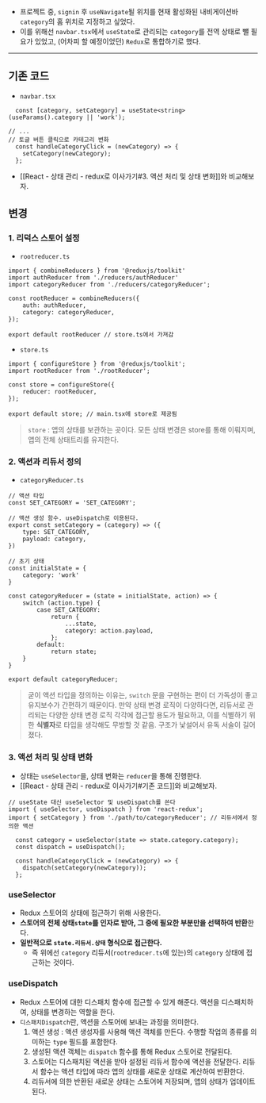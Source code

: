 - 프로젝트 중, `signin` 후 `useNavigate`될 위치를 현재 활성화된 내비게이션바`category`의 홈 위치로 지정하고 싶었다.
- 이를 위해선 `navbar.tsx`에서 `useState`로 관리되는 `category`를 전역 상태로 뺄 필요가 있었고, (어차피 할 예정이었던) `Redux`로 통합하기로 했다.


---

## 기존 코드
- `navbar.tsx`
```tsx
  const [category, setCategory] = useState<string>(useParams().category || 'work');

// ...
// 토글 버튼 클릭으로 카테고리 변화
  const handleCategoryClick = (newCategory) => {
    setCategory(newCategory);
  }; 
```
- [[React - 상태 관리 - redux로 이사가기#3. 액션 처리 및 상태 변화]]와 비교해보자.

## 변경

### 1. 리덕스 스토어 설정

- `rootreducer.ts`
```tsx
import { combineReducers } from '@reduxjs/toolkit'
import authReducer from './reducers/authReducer'
import categoryReducer from './reducers/categoryReducer';

const rootReducer = combineReducers({
    auth: authReducer,
    category: categoryReducer,
});

export default rootReducer // store.ts에서 가져감
```

- `store.ts`
```tsx
import { configureStore } from '@reduxjs/toolkit';
import rootReducer from './rootReducer';

const store = configureStore({
    reducer: rootReducer,
});

export default store; // main.tsx에 store로 제공됨
```
> `store` : 앱의 상태를 보관하는 곳이다. 모든 상태 변경은 store를 통해 이뤄지며, 앱의 전체 상태트리를 유지한다. 
### 2. 액션과 리듀서 정의

- `categoryReducer.ts`
```tsx
// 액션 타입
const SET_CATEGORY = 'SET_CATEGORY';

// 액션 생성 함수. useDispatch로 이용된다.
export const setCategory = (category) => ({
    type: SET_CATEGORY,
    payload: category,
})

// 초기 상태
const initialState = {
    category: 'work'
}

const categoryReducer = (state = initialState, action) => {
    switch (action.type) {
        case SET_CATEGORY:
            return {
                ...state,
                category: action.payload,
            };
        default:
            return state;
    }
}

export default categoryReducer;
```
> 굳이 액션 타입을 정의하는 이유는, `switch` 문을 구현하는 편이 더 가독성이 좋고 유지보수가 간편하기 때문이다.
> 만약 상태 변경 로직이 다양하다면, 리듀서로 관리되는 다양한 상태 변경 로직 각각에 접근할 용도가 필요하고, 이를 식별하기 위한 **식별자**로 타입을 생각해도 무방할 것 같음. 
> 구조가 낯설어서 유독 서술이 길어졌다.

### 3. 액션 처리 및 상태 변화
- 상태는 `useSelector`을, 상태 변화는 `reducer`을 통해 진행한다.
- [[React - 상태 관리 - redux로 이사가기#기존 코드]]와 비교해보자.

```tsx
// useState 대신 useSelector 및 useDispatch를 쓴다
import { useSelector, useDispatch } from 'react-redux';
import { setCategory } from './path/to/categoryReducer'; // 리듀서에서 정의한 액션

  const category = useSelector(state => state.category.category);
  const dispatch = useDispatch();

  const handleCategoryClick = (newCategory) => {
    dispatch(setCategory(newCategory));
  }; 
```

### useSelector 
- Redux 스토어의 상태에 접근하기 위해 사용한다.
- **스토어의 전체 상태`state`를 인자로 받아, 그 중에 필요한 부분만을 선택하여 반환**한다.
- **일반적으로 `state.리듀서.상태` 형식으로 접근한다.** 
	- 즉 위에선 `category` 리듀서(`rootreducer.ts`에 있는)의 `category` 상태에 접근하는 것이다. 

### useDispatch
- Redux 스토어에 대한 디스패치 함수에 접근할 수 있게 해준다. 액션을 디스패치하여, 상태를 변경하는 역할을 한다.
- `디스패치Dispatch`란, 액션을 스토어에 보내는 과정을 의미한다.
	1. 액션 생성 : 액션 생성자를 사용해 액션 객체를 만든다. 수행할 작업의 종류를 의미하는 `type` 필드를 포함한다.
	2. 생성된 액션 객체는 `dispatch` 함수를 통해 Redux 스토어로 전달된다.
	3. 스토어는 디스패치된 액션을 받아 설정된 리듀서 함수에 액션을 전달한다. 리듀서 함수는 액션 타입에 따라 앱의 상태를 새로운 상태로 계산하여 반환한다.
	4. 리듀서에 의한 반환된 새로운 상태는 스토어에 저장되며, 앱의 상태가 업데이트된다.



